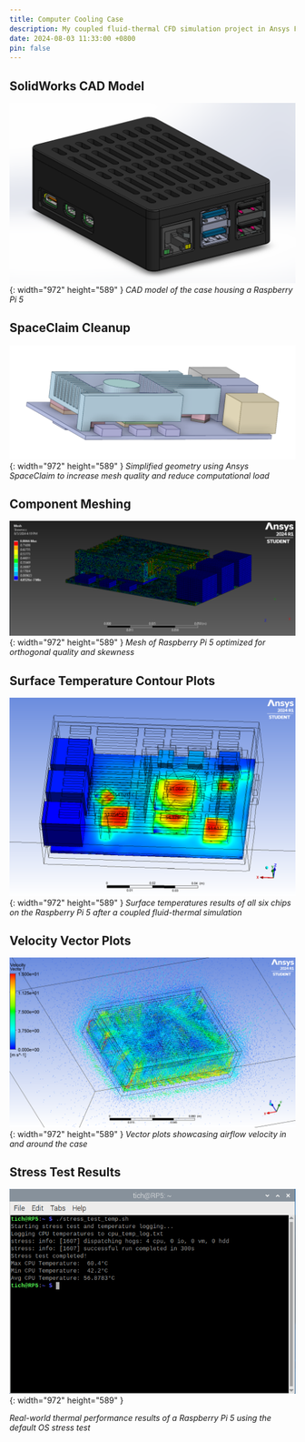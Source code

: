 ```yaml
---
title: Computer Cooling Case
description: My coupled fluid-thermal CFD simulation project in Ansys Fluent
date: 2024-08-03 11:33:00 +0800
pin: false
---
```


## SolidWorks CAD Model

![Desktop View](/assets/img/ComputerImages/CoolingCase.png){: width="972" height="589" }
_CAD model of the case housing a Raspberry Pi 5_

## SpaceClaim Cleanup

![Desktop View](/assets/img/ComputerImages/GeometryCleaning.png){: width="972" height="589" }
_Simplified geometry using Ansys SpaceClaim to increase mesh quality and reduce computational load_

## Component Meshing

![Desktop View](/assets/img/ComputerImages/Meshing.png){: width="972" height="589" }
_Mesh of Raspberry Pi 5 optimized for orthogonal quality and skewness_

## Surface Temperature Contour Plots

![Desktop View](/assets/img/ComputerImages/ThermalImage.png){: width="972" height="589" }
_Surface temperatures results of all six chips on the Raspberry Pi 5 after a coupled fluid-thermal simulation_

## Velocity Vector Plots

![Desktop View](/assets/img/ComputerImages/AirflowImage.png){: width="972" height="589" }
_Vector plots showcasing airflow velocity in and around the case_

## Stress Test Results

![Desktop View](/assets/img/ComputerImages/StressTest.png){: width="972" height="589" }

_Real-world thermal performance results of a Raspberry Pi 5 using the default OS stress test_

<!--
## 3D Printed Case

![Desktop View](/assets/img/profile_picture.jpg){: width="972" height="589" }
_Final product of 3D printed case using black ASA filament housing Raspberry Pi 5_
-->
